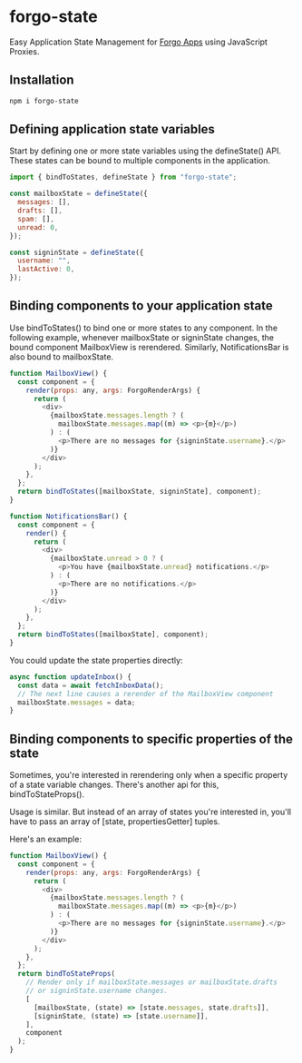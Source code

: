 # forgo-state

Easy Application State Management for [Forgo Apps](https://github.com/forgojs/forgo) using JavaScript Proxies.

## Installation

```sh
npm i forgo-state
```

## Defining application state variables

Start by defining one or more state variables using the defineState() API. These states can be bound to multiple components in the application.

```js
import { bindToStates, defineState } from "forgo-state";

const mailboxState = defineState({
  messages: [],
  drafts: [],
  spam: [],
  unread: 0,
});

const signinState = defineState({
  username: "",
  lastActive: 0,
});
```

## Binding components to your application state

Use bindToStates() to bind one or more states to any component. In the following example, whenever mailboxState or signinState changes, the bound component MailboxView is rerendered. Similarly, NotificationsBar is also bound to mailboxState.

```js
function MailboxView() {
  const component = {
    render(props: any, args: ForgoRenderArgs) {
      return (
        <div>
          {mailboxState.messages.length ? (
            mailboxState.messages.map((m) => <p>{m}</p>)
          ) : (
            <p>There are no messages for {signinState.username}.</p>
          )}
        </div>
      );
    },
  };
  return bindToStates([mailboxState, signinState], component);
}

function NotificationsBar() {
  const component = {
    render() {
      return (
        <div>
          {mailboxState.unread > 0 ? (
            <p>You have {mailboxState.unread} notifications.</p>
          ) : (
            <p>There are no notifications.</p>
          )}
        </div>
      );
    },
  };
  return bindToStates([mailboxState], component);
}
```

You could update the state properties directly:

```js
async function updateInbox() {
  const data = await fetchInboxData();
  // The next line causes a rerender of the MailboxView component
  mailboxState.messages = data;
}
```

## Binding components to specific properties of the state

Sometimes, you're interested in rerendering only when a specific property of a state variable changes. There's another api for this, bindToStateProps().

Usage is similar. But instead of an array of states you're interested in, you'll have to pass an array of [state, propertiesGetter] tuples.

Here's an example:

```js
function MailboxView() {
  const component = {
    render(props: any, args: ForgoRenderArgs) {
      return (
        <div>
          {mailboxState.messages.length ? (
            mailboxState.messages.map((m) => <p>{m}</p>)
          ) : (
            <p>There are no messages for {signinState.username}.</p>
          )}
        </div>
      );
    },
  };
  return bindToStateProps(
    // Render only if mailboxState.messages or mailboxState.drafts
    // or signinState.username changes.
    [
      [mailboxState, (state) => [state.messages, state.drafts]],
      [signinState, (state) => [state.username]],
    ],
    component
  );
}
```
